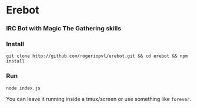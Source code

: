 # Erebot

### IRC Bot with Magic The Gathering skills

### Install

    git clone http://github.com/rogeriopvl/erebot.git && cd erebot && npm install

### Run

    node index.js

You can leave it running inside a tmux/screen or use something like `forever`.
